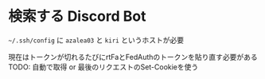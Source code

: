 # 検索する Discord Bot

`~/.ssh/config` に `azalea03` と `kiri` というホストが必要

現在はトークンが切れるたびにrtFaとFedAuthのトークンを貼り直す必要がある
TODO: 自動で取得 or 最後のリクエストのSet-Cookieを使う
